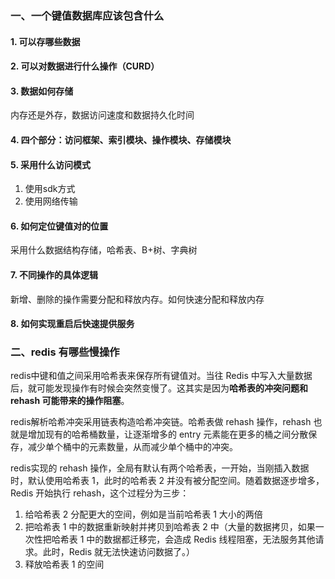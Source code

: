 ### 一、一个键值数据库应该包含什么

#### 1. 可以存哪些数据

#### 2. 可以对数据进行什么操作（CURD）

#### 3. 数据如何存储

内存还是外存，数据访问速度和数据持久化时间 

#### 4. 四个部分：访问框架、索引模块、操作模块、存储模块

#### 5. 采用什么访问模式

1. 使用sdk方式 
2. 使用网络传输

#### 6. 如何定位键值对的位置

采用什么数据结构存储，哈希表、B+树、字典树

#### 7. 不同操作的具体逻辑

新增、删除的操作需要分配和释放内存。如何快速分配和释放内存

#### 8. 如何实现重启后快速提供服务

### 二、redis 有哪些慢操作

redis中键和值之间采用哈希表来保存所有键值对。当往 Redis 中写入大量数据后，就可能发现操作有时候会突然变慢了。这其实是因为**哈希表的冲突问题和 rehash 可能带来的操作阻塞**。

redis解析哈希冲突采用链表构造哈希冲突链。哈希表做 rehash 操作，rehash 也就是增加现有的哈希桶数量，让逐渐增多的 entry 元素能在更多的桶之间分散保存，减少单个桶中的元素数量，从而减少单个桶中的冲突。

redis实现的 rehash 操作，全局有默认有两个哈希表，一开始，当刚插入数据时，默认使用哈希表 1，此时的哈希表 2 并没有被分配空间。随着数据逐步增多，Redis 开始执行 rehash，这个过程分为三步：

1. 给哈希表 2 分配更大的空间，例如是当前哈希表 1 大小的两倍
2. 把哈希表 1 中的数据重新映射并拷贝到哈希表 2 中（大量的数据拷贝，如果一次性把哈希表 1 中的数据都迁移完，会造成 Redis 线程阻塞，无法服务其他请求。此时，Redis 就无法快速访问数据了。）
3. 释放哈希表 1 的空间

